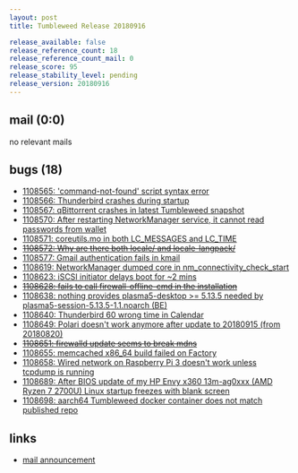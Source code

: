 ```yaml
---
layout: post
title: Tumbleweed Release 20180916

release_available: false
release_reference_count: 18
release_reference_count_mail: 0
release_score: 95
release_stability_level: pending
release_version: 20180916
---
```


## mail (0:0)

no relevant mails

## bugs (18)

<!--more-->

- [1108565: 'command-not-found' script syntax error](https://bugzilla.opensuse.org/show_bug.cgi?id=1108565)
- [1108566: Thunderbird crashes during startup](https://bugzilla.opensuse.org/show_bug.cgi?id=1108566)
- [1108567: qBittorrent crashes in latest Tumbleweed snapshot](https://bugzilla.opensuse.org/show_bug.cgi?id=1108567)
- [1108570: After restarting NetworkManager service, it cannot read passwords from wallet](https://bugzilla.opensuse.org/show_bug.cgi?id=1108570)
- [1108571: coreutils.mo in both LC_MESSAGES and LC_TIME](https://bugzilla.opensuse.org/show_bug.cgi?id=1108571)
- ~~[1108572: Why are there both locale/ and locale-langpack/](https://bugzilla.opensuse.org/show_bug.cgi?id=1108572)~~
- [1108577: Gmail authentication fails in kmail](https://bugzilla.opensuse.org/show_bug.cgi?id=1108577)
- [1108619: NetworkManager dumped core in nm_connectivity_check_start](https://bugzilla.opensuse.org/show_bug.cgi?id=1108619)
- [1108623: iSCSI initiator delays boot for ~2 mins](https://bugzilla.opensuse.org/show_bug.cgi?id=1108623)
- ~~[1108628: fails to call firewall-offline-cmd in the installation](https://bugzilla.opensuse.org/show_bug.cgi?id=1108628)~~
- [1108638: nothing provides plasma5-desktop >= 5.13.5 needed by plasma5-session-5.13.5-1.1.noarch (BE)](https://bugzilla.opensuse.org/show_bug.cgi?id=1108638)
- [1108640: Thunderbird 60 wrong time in Calendar](https://bugzilla.opensuse.org/show_bug.cgi?id=1108640)
- [1108649: Polari doesn't work anymore after update to 20180915 (from 20180820)](https://bugzilla.opensuse.org/show_bug.cgi?id=1108649)
- ~~[1108651: firewalld update seems to break mdns](https://bugzilla.opensuse.org/show_bug.cgi?id=1108651)~~
- [1108655: memcached x86_64 build failed on Factory](https://bugzilla.opensuse.org/show_bug.cgi?id=1108655)
- [1108658: Wired network on Raspberry Pi 3 doesn't work unless tcpdump is running](https://bugzilla.opensuse.org/show_bug.cgi?id=1108658)
- [1108689: After BIOS update of my HP Envy x360 13m-ag0xxx (AMD Ryzen 7 2700U) Linux startup freezes with blank screen](https://bugzilla.opensuse.org/show_bug.cgi?id=1108689)
- [1108698: aarch64 Tumbleweed docker container does not match published repo](https://bugzilla.opensuse.org/show_bug.cgi?id=1108698)



## links

- [mail announcement](https://lists.opensuse.org/opensuse-factory/2018-09/msg00070.html)
